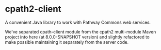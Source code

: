 # cpath2-client

A convenient Java library to work with Pathway Commons web services.

We've separated cpath-client module from the cpath2 multi-module Maven project into here (at 8.0.0-SNAPSHOT version) 
and slightly refactored to make possible maintaining it separately from the server code.
